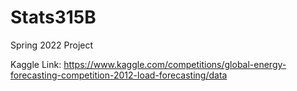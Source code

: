 # Stats315B
Spring 2022 Project


Kaggle Link:
https://www.kaggle.com/competitions/global-energy-forecasting-competition-2012-load-forecasting/data
